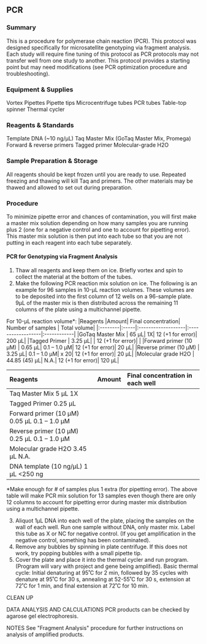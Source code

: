 ## PCR

### Summary
This is a procedure for polymerase chain reaction (PCR). This protocol was designed specifically for microsatellite genotyping via fragment analysis. Each study will require fine tuning of this protocol as PCR protocols may not transfer well from one study to another. This protocol provides a starting point but may need modifications (see PCR optimization procedure and troubleshooting).

### Equipment & Supplies
Vortex
Pipettes
Pipette tips
Microcentrifuge tubes
PCR tubes
Table-top spinner
Thermal cycler

### Reagents & Standards
Template DNA (~10 ng/µL)
Taq Master Mix (GoTaq Master Mix, Promega)
Forward & reverse primers
Tagged primer
Molecular-grade H2O

### Sample Preparation & Storage
All reagents should be kept frozen until you are ready to use. Repeated freezing and thawing will kill Taq and primers. The other materials may be thawed and allowed to set out during preparation.

### Procedure
To minimize pipette error and chances of contamination, you will first make a master mix solution depending on how many samples you are running plus 2 (one for a negative control and one to account for pipetting error). This master mix solution is then put into each tube so that you are not putting in each reagent into each tube separately.

#### PCR for Genotyping via Fragment Analysis
1. Thaw all reagents and keep them on ice. Briefly vortex and spin to collect the material at the bottom of the tubes.
2. Make the following PCR reaction mix solution on ice.
The following is an example for 96 samples in 10-µL reaction volumes. These volumes are to be deposited into the first column of 12 wells on a 96-sample plate. 9µL of the master mix is then distributed across the remaining 11 columns of the plate using a multichannel pipette.

For 10-µL reaction volume*:
|Reagents	|Amount| Final concentration| Number of samples | Total volume|
|:--------|:-----|:-------------------|:------------------|:------------|
|GoTaq Master Mix	| 65 µL| 1X| 12 (+1 for error)| 200 µL|
|Tagged Primer | 3.25 µL|  | 12 (+1 for error)|  |
|Forward primer (10 µM)	| 0.65 µL| 0.1 – 1.0 µM| 12 (+1 for error)| 20 µL|
|Reverse primer	(10 µM) | 3.25 µL| 0.1 – 1.0 µM| x 20| 12 (+1 for error)| 20 µL|
|Molecular grade H2O	| 44.85 (45) µL| N.A.| 12 (+1 for error)|  120 µL|

|Reagents	|Amount	|Final concentration in each well
|:--------|:-----|:-------------------|
|Taq Master Mix	5 µL	1X
|Tagged Primer 0.25 µL
|Forward primer (10 µM)	0.05 µL	0.1 – 1.0 µM
|Reverse primer (10 µM)	0.25 µL	0.1 – 1.0 µM
|Molecular grade H2O	3.45 µL	N.A.
|DNA template (10 ng/µL)	1 µL	<250 ng
*Make enough for # of samples plus 1 extra (for pipetting error). The above table will make PCR mix solution for 13 samples even though there are only 12 columns to account for pipetting error during master mix distribution using a multichannel pipette.

3. Aliquot 1µL DNA into each well of the plate, placing the samples on the wall of each well. Run one sample without DNA, only master mix. Label this tube as X or NC for negative control. (If you get amplification in the negative control, something has been contaminated).
4. Remove any bubbles by spinning in plate centrifuge. If this does not work, try popping bubbles with a small pipette tip.
5. Cover the plate and place it into the thermal cycler and run program. (Program will vary with project and gene being amplified).
  Basic thermal cycle: Initial denaturing at 95˚C for 2 min, followed by 35 cycles with denature at 95˚C for 30 s, annealing at 52-55˚C for 30 s, extension at 72˚C for 1 min, and final extension at 72˚C for 10 min.

CLEAN UP

DATA ANALYSIS AND CALCULATIONS
PCR products can be checked by agarose gel electrophoresis.

NOTES
See "Fragment Analysis" procedure for further instructions on analysis of amplified products.
